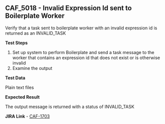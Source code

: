 ## CAF_5018 - Invalid Expression Id sent to Boilerplate Worker ##

Verify that a task sent to boilerplate worker with an invalid expression id is returned as an INVALID_TASK

**Test Steps**

1. Set up system to perform Boilerplate and send a task message to the worker that contains an expression id that does not exist or is otherwise invalid
2. Examine the output

**Test Data**

Plain text files

**Expected Result**

The output message is returned with a status of INVALID_TASK

**JIRA Link** - [CAF-1703](https://jira.autonomy.com/browse/CAF-1703)





